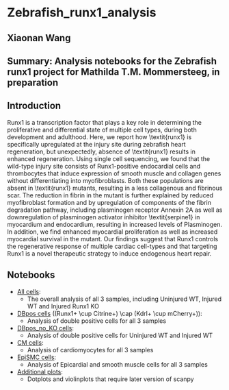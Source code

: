 # Zebrafish_runx1_analysis

## Xiaonan Wang
## Summary: Analysis notebooks for the Zebrafish runx1 project for Mathilda T.M. Mommersteeg, in preparation

## Introduction
Runx1 is a transcription factor that plays a key role in determining the proliferative and differential state of multiple cell types, during both development and adulthood. Here, we report how \textit{runx1} is specifically upregulated at the injury site during zebrafish heart regeneration, but unexpectedly, absence of \textit{runx1} results in enhanced regeneration. Using single cell sequencing, we found that the wild-type injury site consists of Runx1-positive endocardial cells and thrombocytes that induce expression of smooth muscle and collagen genes without differentiating into myofibroblasts. Both these populations are absent in \textit{runx1} mutants, resulting in a less collagenous and fibrinous scar. The reduction in fibrin in the mutant is further explained by reduced myofibroblast formation and by upregulation of components of the fibrin degradation pathway, including plasminogen receptor Annexin 2A as well as downregulation of plasminogen activator inhibitor \textit{serpine1} in myocardium and endocardium, resulting in increased levels of Plasminogen. In addition, we find enhanced myocardial proliferation as well as increased myocardial survival in the mutant. Our findings suggest that Runx1 controls the regenerative response of multiple cardiac cell-types and that targeting Runx1 is a novel therapeutic strategy to induce endogenous heart repair.  

## Notebooks
- [All cells](https://nbviewer.jupyter.org/github/SharonWang/Zebrafish_runx1_analysis/notebooks/Zebrafish_allcells_analysis.ipynb): 
    * The overall analysis of all 3 samples, including Uninjured WT, Injured WT and Injured Runx1 KO
- [DBpos cells](https://nbviewer.jupyter.org/github/SharonWang/Zebrafish_runx1_analysis/notebooks/Zebrafish_DBpos_analysis.ipynb) ((Runx1+ \cup Citrine+) \cap (Kdrl+ \cup mCherry+)): 
    * Analysis of double positive cells for all 3 samples
- [DBpos_no_KO cells](https://nbviewer.jupyter.org/github/SharonWang/Zebrafish_runx1_analysis/notebooks/Zebrafish_DBpos_noKO_analysis.ipynb): 
    * Analysis of double positive cells for Uninjured WT and Injured WT
- [CM cells](https://nbviewer.jupyter.org/github/SharonWang/Zebrafish_runx1_analysis/notebooks/Zebrafish_CM_analysis.ipynb):
    * Analysis of cardiomyocytes for all 3 samples 
- [EpiSMC cells](https://nbviewer.jupyter.org/github/SharonWang/Zebrafish_runx1_analysis/notebooks/Zebrafish_EpiSMC_analysis.ipynb):
    * Analysis of Epicardial and smooth muscle cells for all 3 samples
- [Additional plots](https://nbviewer.jupyter.org/github/SharonWang/Zebrafish_runx1_analysis/notebooks/Zebrafish_Additional_Plots.ipynb):
    * Dotplots and violinplots that require later version of scanpy
